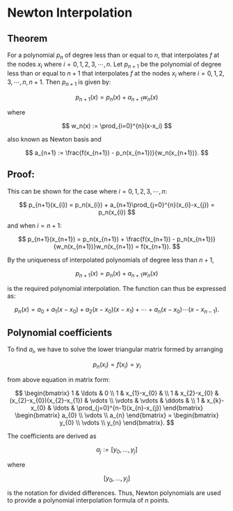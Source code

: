 # Newton Interpolation

## Theorem

For a polynomial $p_n$ of degree less than or equal to $n$, that interpolates $f$ at the nodes $x_i$ where $i=0,1,2,3,\cdots,n$. Let $p_{n+1}$ be the polynomial of degree less than or equal to $n+1$ that interpolates $f$ at the nodes $x_i$ where $i=0,1,2,3,\cdots,n,n+1$. Then $p_{n+1}$ is given by:

$$
p_{n+1}(x) = p_n(x) + a_{n+1}w_n(x)
$$

where 

$$
w_n(x) := \prod_{i=0}^{n}(x-x_i)
$$ 

also known as Newton basis and 

$$
a_{n+1} := \frac{f(x_{n+1}) - p_n(x_{n+1})}{w_n(x_{n+1})}.
$$

## Proof:

This can be shown for the case where $i=0,1,2,3,\cdots,n$:

$$
p_{n+1}(x_{i}) = p_n(x_{i}) + a_{n+1}\prod_{j=0}^{n}(x_{i}-x_{j}) = p_n(x_{i})
$$

and when $i=n+1$:

$$
p_{n+1}(x_{n+1}) = p_n(x_{n+1}) + \frac{f(x_{n+1}) - p_n(x_{n+1})}{w_n(x_{n+1})}w_n(x_{n+1}) = f(x_{n+1}).
$$ 

By the uniqueness of interpolated polynomials of degree less than $n+1$, 

$$
p_{n+1}(x) = p_n(x) + a_{n+1}w_n(x)
$$ 

is the required polynomial interpolation. The function can thus be expressed as:

$$
p_n(x) = a_{0} + a_{1}(x-x_{0}) + a_{2}(x-x_{0})(x-x_{1}) + \cdots + a_{n}(x-x_{0})\cdots (x-x_{n-1}).
$$

## Polynomial coefficients

To find $a_i$, we have to solve the lower triangular matrix formed by arranging 

$$
p_n(x_{i}) = f(x_{i}) = y_{i}
$$ 

from above equation in matrix form:

$$
\begin{bmatrix} 1 & \ldots & 0 \\ 1 & x_{1}-x_{0} & \\ 1 & x_{2}-x_{0} & (x_{2}-x_{0})(x_{2}-x_{1}) & \vdots \\ \vdots & \vdots & \ddots & \\ 1 & x_{k}-x_{0} & \ldots & \prod_{j=0}^{n-1}(x_{n}-x_{j}) \end{bmatrix}
\begin{bmatrix} a_{0} \\ \vdots \\ a_{n} \end{bmatrix} = \begin{bmatrix} y_{0} \\ \vdots \\ y_{n} \end{bmatrix}.
$$

The coefficients are derived as

$$
a_j := [y_{0}, \ldots, y_{j}]
$$

where 

$$
[y_{0}, \ldots, y_{j}]
$$ 

is the notation for divided differences. Thus, Newton polynomials are used to provide a polynomial interpolation formula of $n$ points.